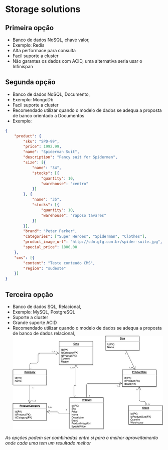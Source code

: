 # Storage solutions

## Primeira opção
- Banco de dados NoSQL, chave valor,
- Exemplo: Redis
- Alta performace para consulta
- Facil suporte a cluster
- Não garantes os dados com ACID, uma alternativa seria usar o Infinispan

## Segunda opção
- Banco de dados NoSQL, Documento,
- Exemplo: MongoDb
- Facil suporte a cluster
- Recomendado utilizar quando o modelo de dados se adequa a proposta de banco orientado a Documentos
- Exemplo:
```json
{
	"product": {
		"sku": "SPD-99",
		"price": 1992.99,
		"name": "Spiderman Suit",
		"description": "Fancy suit for Spidermen",
		"size": [{
			"name": "34",
			"stocks": [{
				"quantity": 10,
				"warehouse": "centro"
			}]
		}, {
			"name": "35",
			"stocks": [{
				"quantity": 10,
				"warehouse": "raposo tavares"
			}]
		}],
		"brand": "Peter Parker",
		"categories": ["Super Heroes", "Spiderman", "Clothes"],
		"product_image_url": "http://cdn.gfg.com.br/spider-suite.jpg",
		"special_price": 1800.00
	},
	"cms": [{
		"content": "Teste conteudo CMS",
		"region": "sudeste"
	}]
}
```

## Terceira opção
- Banco de dados SQL, Relacional,
- Exemplo: MySQL, PostgreSQL
- Suporte a cluster
- Grande suporte ACID
- Recomendado utilizar quando o modelo de dados se adequa a proposta de banco de dados relacional,
![Image of Relational Database](BancoRelacional.jpg)


*As opções podem ser combinadas entre si para o melhor aproveitamento onde cada uma tem um resultado melhor*